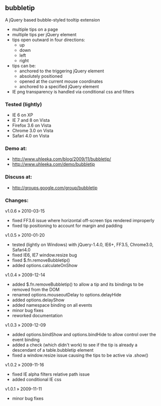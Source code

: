 ## bubbletip ##

A jQuery based bubble-styled tooltip extension
  * multiple tips on a page
  * multiple tips per jQuery element
  * tips open outward in four directions:
    * up
    * down
    * left
    * right
  * tips can be:
    * anchored to the triggering jQuery element
    * absolutely positioned
    * opened at the current mouse coordinates
    * anchored to a specified jQuery element
  * IE png transparency is handled via conditional css and filters

### Tested (lightly) ###
  * IE 6 on XP
  * IE 7 and 8 on Vista
  * Firefox 3.6 on Vista
  * Chrome 3.0 on Vista
  * Safari 4.0 on Vista

### Demo at: ###
  * http://www.uhleeka.com/blog/2009/11/bubbletip/
  * http://www.uhleeka.com/demo/bubbletip

### Discuss at: ###
  * http://groups.google.com/group/bubbletip

### Changes: ###
v1.0.6 » 2010-03-15
  * fixed FF3.6 issue where horizontal off-screen tips rendered improperly
  * fixed tip positioning to account for margin and padding

v1.0.5 » 2010-01-20
  * tested (lightly on Windows) with jQuery-1.4.0, IE6+, FF3.5, Chrome3.0, Safari4.0
  * fixed IE6, IE7 window.resize bug
  * fixed $.fn.removeBubbletip()
  * added options.calculateOnShow

v1.0.4 » 2009-12-14
  * added $.fn.removeBubbletip() to allow a tip and its bindings to be removed from the DOM
  * renamed options.mouseoutDelay to options.delayHide
  * added options.delayShow
  * added namespace binding on all events
  * minor bug fixes
  * reworked documentation

v1.0.3 » 2009-12-09
  * added options.bindShow and options.bindHide to allow control over the event binding
  * added a check (which didn't work) to see if the tip is already a descendant of a table.bubbletip element
  * fixed a window.resize issue causing the tips to be active via .show()

v1.0.2 » 2009-11-16
  * fixed IE alpha filters relative path issue
  * added conditional IE css

v1.0.1 » 2009-11-11
  * minor bug fixes